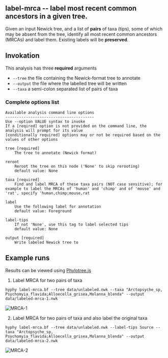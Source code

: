 ## label-mrca -- label most recent common ancestors in a given tree.

Given an input Newick tree, and a list of **pairs** of taxa (tips), some of which may be absent from the tree, identify all most recent common ancestors (MRCAs) and label them. Existing labels will be **preserved**.

## Invokation

This analysis has three **required** arguments

- `--tree` the file containing the Newick-format tree to annotate
- `--output` the file where the labelled tree will be written
- `--taxa` a semi-colon separated list of pairs of taxa


### Complete options list



```
Available analysis command line options
---------------------------------------
Use --option VALUE syntax to invoke
If a [reqired] option is not provided on the command line, the analysis will prompt for its value
[conditionally required] options may or not be required based on the values of other options

tree [required]
	The tree to annotate (Newick format)

reroot
	Reroot the tree on this node ('None' to skip rerooting)
	default value: None

taxa [required]
	Find and label MRCA of these taxa pairs (NOT case sensitive); for example to label the MRCAs of 'human' and 'chimp' and of 'mouse' and 'rat', specify 'human,chimp;mouse,rat

label
	Use the following label for annotation
	default value: Foreground

label-tips
	If not 'None', use this tag to label selected tips
	default value: None

output [required]
	Write labeled Newick tree to

```


## Example runs

Results can be viewed using [Phylotree.js](phylotree.hyphy.org)

1. Label MRCA for two pairs of taxa

```
hyphy label-mrca.bf --tree data/unlabeled.nwk --taxa "Arctopsyche_sp, Psychomyia_flavida;Alloecella_grisea,Molanna_blenda" --output data/labeled-mrca-1.nwk
```

![MRCA-1](figures/mrca-1.png)

2. Label MRCA for two pairs of taxa and also label the original taxa

```
hyphy label-mrca.bf --tree data/unlabeled.nwk --label-tips Source --taxa "Arctopsyche_sp, Psychomyia_flavida;Alloecella_grisea,Molanna_blenda" --output data/labeled-mrca-2.nwk
```

![MRCA-2](figures/mrca-2.png)

